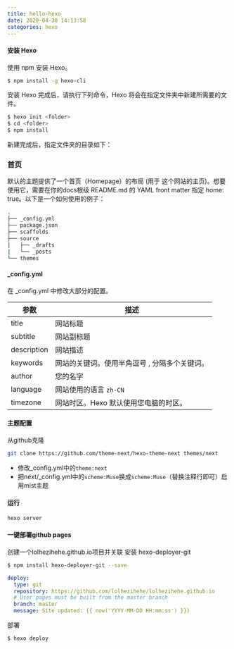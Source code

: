 ```yaml
---
title: hello-hexo
date: 2020-04-30 14:13:58
categories: hexo
---
```

#### 安装 Hexo
使用 npm 安装 Hexo。
```bash
$ npm install -g hexo-cli
```
安装 Hexo 完成后，请执行下列命令，Hexo 将会在指定文件夹中新建所需要的文件。
```bash
$ hexo init <folder>
$ cd <folder>
$ npm install
```
新建完成后，指定文件夹的目录如下：
### 首页
默认的主题提供了一个首页（Homepage）的布局 (用于 这个网站的主页)。想要使用它，需要在你的docs根级 README.md 的 YAML front matter 指定 home: true。以下是一个如何使用的例子：
```bash
.
├── _config.yml
├── package.json
├── scaffolds
├── source
|   ├── _drafts
|   └── _posts
└── themes
```

#### _config.yml
在 _config.yml 中修改大部分的配置。

参数 | 描述
-----|---
title |	网站标题|
subtitle |	网站副标题|
description |	网站描述|
keywords |	网站的关键词。使用半角逗号 , 分隔多个关键词。|
author |	您的名字|
language |	网站使用的语言 `zh-CN`|
timezone|	网站时区。Hexo 默认使用您电脑的时区。|

#### 主题配置
从github克隆
```bash
git clone https://github.com/theme-next/hexo-theme-next themes/next
```
- 修改_config.yml中的`theme:next`
- 把next/_config.yml中的`scheme:Muse`换成`scheme:Muse`（替换注释行即可）启用mist主题


#### 运行
```bash
hexo server
```


#### 一键部署github pages
创建一个lolhezihehe.github.io项目并关联
安装 hexo-deployer-git
```bash
$ npm install hexo-deployer-git --save
```
```yml
deploy:
  type: git
  repository: https://github.com/lolhezihehe/lolhezihehe.github.io
  # User pages must be built from the master branch
  branch: master
  message: Site updated: {{ now('YYYY-MM-DD HH:mm:ss') }})
```
部署
```bash
$ hexo deploy
```
